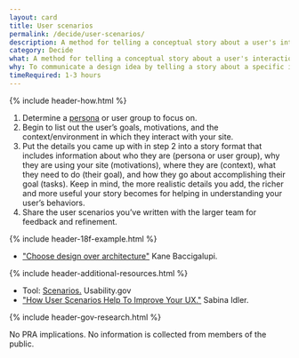 ```yaml
---
layout: card
title: User scenarios
permalink: /decide/user-scenarios/
description: A method for telling a conceptual story about a user's interaction with your website, focusing on the what, how, and why.
category: Decide
what: A method for telling a conceptual story about a user's interaction with your website, focusing on the what, how, and why.
why: To communicate a design idea by telling a story about a specific interaction that a system supports. Through creating user scenarios, you'll identify what the user's motivations are for coming to your site as well as their expectations and goals. User scenarios also help the team answer questions about what the product should do as well as how it should look and behave.
timeRequired: 1-3 hours
---
```


{% include header-how.html %}

1. Determine a [persona](/decide/personas/#personas) or user group to focus on.
1. Begin to list out the user’s goals, motivations, and the context/environment in which they interact with your site.
1. Put the details you came up with in step 2 into a story format that includes information about who they are (persona or user group), why they are using your site (motivations), where they are (context), what they need to do (their goal), and how they go about accomplishing their goal (tasks). Keep in mind, the more realistic details you add, the richer and more useful your story becomes for helping in understanding your user’s behaviors.
1. Share the user scenarios you’ve written with the larger team for feedback and refinement.

{% include header-18f-example.html %}

- ["Choose design over architecture"](https://18f.gsa.gov/2015/11/17/choose-design-over-architecture/) Kane Baccigalupi.

{% include header-additional-resources.html %}

- Tool: [Scenarios.](http://www.usability.gov/how-to-and-tools/methods/scenarios.html) Usability.gov
- ["How User Scenarios Help To Improve Your UX."](http://blog.usabilla.com/how-user-scenarios-help-to-improve-your-ux/) Sabina Idler.

<section class="method--section method--section--government-considerations" markdown="1" > {% include header-gov-research.html %}

No PRA implications. No information is collected from members of the public.
</section>

